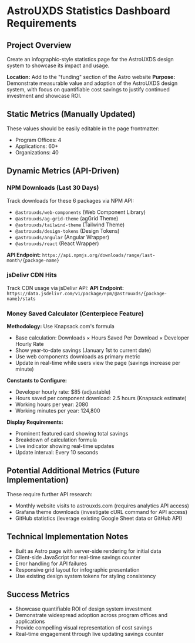# AstroUXDS Statistics Dashboard Requirements

## Project Overview
Create an infographic-style statistics page for the AstroUXDS design system to showcase its impact and usage.

**Location:** Add to the "funding" section of the Astro website
**Purpose:** Demonstrate measurable value and adoption of the AstroUXDS design system, with focus on quantifiable cost savings to justify continued investment and showcase ROI.

## Static Metrics (Manually Updated)
These values should be easily editable in the page frontmatter:
- Program Offices: 4
- Applications: 60+
- Organizations: 40

## Dynamic Metrics (API-Driven)

### NPM Downloads (Last 30 Days)
Track downloads for these 6 packages via NPM API:
- `@astrouxds/web-components` (Web Component Library)
- `@astrouxds/ag-grid-theme` (agGrid Theme)
- `@astrouxds/tailwind-theme` (Tailwind Theme)
- `@astrouxds/design-tokens` (Design Tokens)
- `@astrouxds/angular` (Angular Wrapper)
- `@astrouxds/react` (React Wrapper)

**API Endpoint:** `https://api.npmjs.org/downloads/range/last-month/{package-name}`

### jsDelivr CDN Hits
Track CDN usage via jsDelivr API:
**API Endpoint:** `https://data.jsdelivr.com/v1/package/npm/@astrouxds/{package-name}/stats`

### Money Saved Calculator (Centerpiece Feature)
**Methodology:** Use Knapsack.com's formula
- Base calculation: Downloads × Hours Saved Per Download × Developer Hourly Rate
- Show year-to-date savings (January 1st to current date)
- Use web components downloads as primary metric
- Update in real-time while users view the page (savings increase per minute)

**Constants to Configure:**
- Developer hourly rate: $85 (adjustable)
- Hours saved per component download: 2.5 hours (Knapsack estimate)
- Working hours per year: 2080
- Working minutes per year: 124,800

**Display Requirements:**
- Prominent featured card showing total savings
- Breakdown of calculation formula
- Live indicator showing real-time updates
- Update interval: Every 10 seconds

## Potential Additional Metrics (Future Implementation)
These require further API research:
- Monthly website visits to astrouxds.com (requires analytics API access)
- Grafana theme downloads (investigate cURL command for API access)
- GitHub statistics (leverage existing Google Sheet data or GitHub API)

## Technical Implementation Notes
- Built as Astro page with server-side rendering for initial data
- Client-side JavaScript for real-time savings counter
- Error handling for API failures
- Responsive grid layout for infographic presentation
- Use existing design system tokens for styling consistency

## Success Metrics
- Showcase quantifiable ROI of design system investment
- Demonstrate widespread adoption across program offices and applications
- Provide compelling visual representation of cost savings
- Real-time engagement through live updating savings counter

